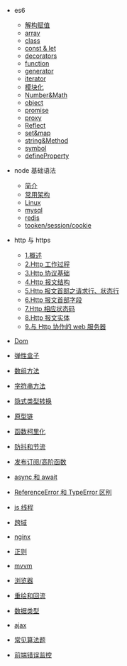 <!--
 * @Author: your name
 * @Date: 2020-02-24 21:22:58
 * @LastEditTime: 2020-05-15 13:42:19
 * @LastEditors: Please set LastEditors
 * @Description: In User Settings Edit
 * @FilePath: /weibo/Users/changcheng/Downloads/webNotes/SUMMARY.md
 -->

- es6

  - [解构赋值](web/es6/jiegou.md)
  - [array](web/es6/array.md)
  - [class](web/es6/class.md)
  - [const & let](web/es6/const&let.md)
  - [decorators](web/es6/decorators.md)
  - [function](web/es6/function.md)
  - [generator](web/es6/generator.md)
  - [iterator](web/es6/iterator.md)
  - [模块化](web/es6/module.md)
  - [Number&Math](web/es6/Number&Math.md)
  - [object](web/es6/object.md)
  - [promise](web/es6/promise.md)
  - [proxy](web/es6/proxy.md)
  - [Reflect](web/es6/Reflect.md)
  - [set&map](web/es6/set&map.md)
  - [string&Method](web/es6/string&Method.md)
  - [symbol](web/es6/symbol.md)
  - [defineProperty](web/es6/defineProperty.md)

- node 基础语法

  - [简介](node/node.md)
  - [常用架构](node/index.md)
  - [Linux](node/linux.md)
  - [mysql](node/mysql.md)
  - [redis](node/redis.md)
  - [tooken/session/cookie](node/token.md)

- http 与 https

  - [1.概述](http/1.md)
  - [2.Http 工作过程](http/2.md)
  - [3.Http 协议基础](http/3.md)
  - [4.Http 报文结构](http/4.md)
  - [5.Http 报文首部之请求行、状态行](http/5.md)
  - [6.Http 报文首部字段](http/6.md)
  - [7.Http 相应状态码](http/7.md)
  - [8.Http 报文实体](http/8.md)
  - [9.与 Http 协作的 web 服务器](http/9.md)

- [Dom](web/dom.md)
- [弹性盒子](web/flex.md)
- [数组方法](web/arr.md)
- [字符串方法](web/string.md)
- [隐式类型转换](web/typeOf.md)
- [原型链](web/prototype.md)
- [函数柯里化](web/curring.md)
- [防抖和节流](web/debounce.md)
- [发布订阅/高阶函数](web/fun.md)
- [async 和 await](web/async&&await.md)
- [ReferenceError 和 TypeError 区别](web/ReferenceError.md)
- [js 线程](web/eventLoop.md)
- [跨域](web/jsonp.md)
- [nginx](web/nginx.md)
- [正则](web/regExp.md)
- [mvvm](web/mvvm.md)
- [浏览器](web/netWork.md)
- [重绘和回流](web/reflow.md)
- [数据类型](web/data.md)
- [ajax](web/ajax.md)
- [常见算法题](web/algorithm.md)
- [前端错误监控](web/monitor.md)

